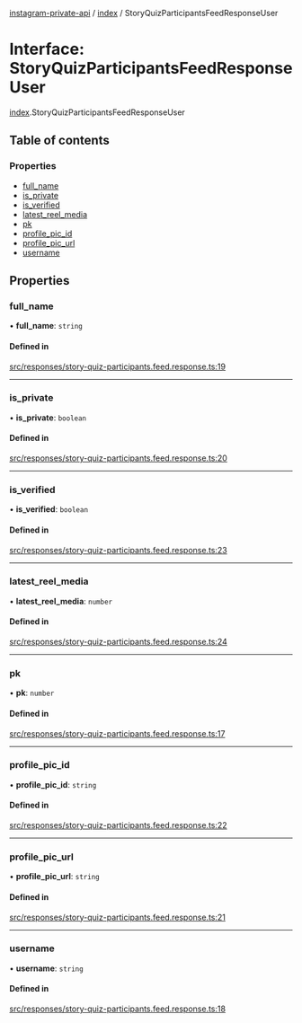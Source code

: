 [instagram-private-api](../../README.md) / [index](../../modules/index.md) / StoryQuizParticipantsFeedResponseUser

# Interface: StoryQuizParticipantsFeedResponseUser

[index](../../modules/index.md).StoryQuizParticipantsFeedResponseUser

## Table of contents

### Properties

- [full\_name](StoryQuizParticipantsFeedResponseUser.md#full_name)
- [is\_private](StoryQuizParticipantsFeedResponseUser.md#is_private)
- [is\_verified](StoryQuizParticipantsFeedResponseUser.md#is_verified)
- [latest\_reel\_media](StoryQuizParticipantsFeedResponseUser.md#latest_reel_media)
- [pk](StoryQuizParticipantsFeedResponseUser.md#pk)
- [profile\_pic\_id](StoryQuizParticipantsFeedResponseUser.md#profile_pic_id)
- [profile\_pic\_url](StoryQuizParticipantsFeedResponseUser.md#profile_pic_url)
- [username](StoryQuizParticipantsFeedResponseUser.md#username)

## Properties

### full\_name

• **full\_name**: `string`

#### Defined in

[src/responses/story-quiz-participants.feed.response.ts:19](https://github.com/Nerixyz/instagram-private-api/blob/0e0721c/src/responses/story-quiz-participants.feed.response.ts#L19)

___

### is\_private

• **is\_private**: `boolean`

#### Defined in

[src/responses/story-quiz-participants.feed.response.ts:20](https://github.com/Nerixyz/instagram-private-api/blob/0e0721c/src/responses/story-quiz-participants.feed.response.ts#L20)

___

### is\_verified

• **is\_verified**: `boolean`

#### Defined in

[src/responses/story-quiz-participants.feed.response.ts:23](https://github.com/Nerixyz/instagram-private-api/blob/0e0721c/src/responses/story-quiz-participants.feed.response.ts#L23)

___

### latest\_reel\_media

• **latest\_reel\_media**: `number`

#### Defined in

[src/responses/story-quiz-participants.feed.response.ts:24](https://github.com/Nerixyz/instagram-private-api/blob/0e0721c/src/responses/story-quiz-participants.feed.response.ts#L24)

___

### pk

• **pk**: `number`

#### Defined in

[src/responses/story-quiz-participants.feed.response.ts:17](https://github.com/Nerixyz/instagram-private-api/blob/0e0721c/src/responses/story-quiz-participants.feed.response.ts#L17)

___

### profile\_pic\_id

• **profile\_pic\_id**: `string`

#### Defined in

[src/responses/story-quiz-participants.feed.response.ts:22](https://github.com/Nerixyz/instagram-private-api/blob/0e0721c/src/responses/story-quiz-participants.feed.response.ts#L22)

___

### profile\_pic\_url

• **profile\_pic\_url**: `string`

#### Defined in

[src/responses/story-quiz-participants.feed.response.ts:21](https://github.com/Nerixyz/instagram-private-api/blob/0e0721c/src/responses/story-quiz-participants.feed.response.ts#L21)

___

### username

• **username**: `string`

#### Defined in

[src/responses/story-quiz-participants.feed.response.ts:18](https://github.com/Nerixyz/instagram-private-api/blob/0e0721c/src/responses/story-quiz-participants.feed.response.ts#L18)
